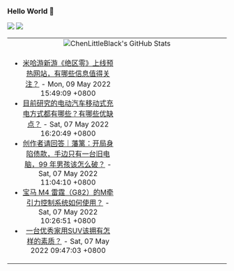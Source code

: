 ### Hello World 👋

[![](https://img.shields.io/badge/@ChenLittleBlack-1a6c81?style=flat&logo=java&logoColor=1a6c81&label=Java&colorA=ffffff)](https://www.java.com/)
[![](https://img.shields.io/badge/@ChenLittleBlack-41b883?style=flat&logo=vuedotjs&logoColor=41b883&label=Vue&colorA=ffffff)](https://cn.vuejs.org/)

<table>
<tr>
<td colspan="2" style="text-align: center;">
<img alt="ChenLittleBlack's GitHub Stats" src="https://github-readme-stats.vercel.app/api?username=ChenLittleBlack&show_icons=true&icon_color=CE1D2D&text_color=718096&bg_color=ffffff&hide_title=true" />
</td>
</tr>
<tr>
<td align="center" valign="middle">

<!-- START_SECTION:blog -->
* <a href='http://www.zhihu.com/question/531845710/answer/2476291427?utm_campaign=rss&utm_medium=rss&utm_source=rss&utm_content=title' target='_blank'>米哈游新游《绝区零》上线预热网站，有哪些信息值得关注？</a> - Mon, 09 May 2022 15:49:09 +0800
* <a href='http://www.zhihu.com/question/529055201/answer/2474157730?utm_campaign=rss&utm_medium=rss&utm_source=rss&utm_content=title' target='_blank'>目前研究的电动汽车移动式充电方式都有哪些？有哪些优缺点？</a> - Sat, 07 May 2022 16:20:49 +0800
* <a href='http://zhuanlan.zhihu.com/p/510046738?utm_campaign=rss&utm_medium=rss&utm_source=rss&utm_content=title' target='_blank'>创作者请回答｜藩篱：开局身陷债款，手边只有一台旧电脑，99 年男孩该怎么破？</a> - Sat, 07 May 2022 11:04:10 +0800
* <a href='http://www.zhihu.com/question/531703030/answer/2473979192?utm_campaign=rss&utm_medium=rss&utm_source=rss&utm_content=title' target='_blank'>宝马 M4 雷霆（G82）的M牵引力控制系统如何使用？</a> - Sat, 07 May 2022 10:26:51 +0800
* <a href='http://www.zhihu.com/question/522659530/answer/2473188545?utm_campaign=rss&utm_medium=rss&utm_source=rss&utm_content=title' target='_blank'>一台优秀家用SUV该拥有怎样的素质？</a> - Sat, 07 May 2022 09:47:03 +0800
<!-- END_SECTION:blog -->

</td>
<td valign="middle" width="50%">

<!-- START_SECTION:douban -->

<!-- END_SECTION:douban -->

</td>
</tr>
</table>
